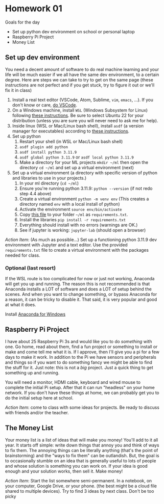 # Homework 01

Goals for the day

* Set up python dev environment on school or personal laptop
* Raspberry Pi Project
* Money List

## Set up dev environment

You need a decent amount of software to do real machine learning and your life will be much
easier if we all have the same dev environment, to a certain degree. Here are steps we can take to try to get on the same page (these instructions are not perfect and if you get stuck, try to figure it out or we'll fix it in class)

1. Install a real text editor (VSCode, Atom, Sublime, `vim`, `emacs`, ...). If you don't know or care, [do VSCode](https://code.visualstudio.com/download).
2. On a Windows machine, install `WSL` (Windows Subsystem for Linux) following [these instructions](https://learn.microsoft.com/en-us/windows/wsl/install). Be sure to select Ubuntu 22 for your distribution (unless you are sure you will never need to ask me for help).
3. Inside linux (WSL or Mac/Linux bash shell), install `asdf` (a version manager for executables) according to [these instructions](https://asdf-vm.com/guide/getting-started.html).
4. Set up python
	1. Restart your shell (in WSL or Mac/Linux bash shell)
	2. `asdf plugin add python`
	3. `asdf install python 3.11.9`
	4. `asdf global python 3.11.9` or `asdf local python 3.11.9`
	5. Make a directory for your ML projects `mkdir ~/ml` then open the directory `cd ~/ml` and set up a virtual environment (next)
5. Set up a virtual environment (a directory with specific version of python and libraries to use in your projects.)
	1. In your ml directory (`cd ~/ml`)
	2. Ensure you're running python 3.11.9: `python --version` (if not redo step 4.4 above)
	3. Create a virtual environment `python -m venv env` (This creates a directory named `env` with a local install of python)
	4. Activate the environment `source env/bin/activate`
	5. Copy [this file](../requirements.txt) to your folder `~/ml` as `requirements.txt`.
	6. Install the libraries `pip install -r requirements.txt`
	7. Everything should install with no errors (warnings are OK.)
	8. See if jupyter is working: `jupyter-lab` (should open a browser)

*Action Item*: (As much as possible...) Set up a functioning python 3.11.9 dev environment with Jupyter and a text editor. Use the provided `requirements.txt` file to create a virtual environment with the packages needed for class.

### Optional (last resort)

If the WSL route is too complicated for now or just not working, Anaconda will get you up
and running. The reason this is not recommended is that Anaconda installs a LOT of software and does a LOT of setup behind the scenes. And when you want to change something, or bypass Anaconda for a reason, it can be tricky to disable it. That said, it is very popular and good at what it does.

Install [Anaconda for Windows](https://anaconda.cloud/api/iam/email/verified/1a8a9aa0-e28f-4ceb-9ca4-b29dde699d5c)

## Raspberry Pi Project

I have about 25 Raspberry Pi 3s and would like you to do *something* with one. Go home,
read about them, find a fun project or something to install or make and come tell me what
it is. If I approve, then I'll give you a pi for a few days to make it work. In addition to the Pi we have sensors and peripherals and things so if you want to do something fancy we might be able to find the stuff for it. Just note: this is not a *big* project. Just a quick thing to get something up and running.

You will need a monitor, HDMI cable, keyboard and wired mouse to complete the initial Pi setup. After that it can run "headless" on your home network. If you don't have these things at home, we can probably get you to do the initial setup here at school.

*Action Item*: come to class with some ideas for projects. Be ready to discuss with friends and/or the teacher.

## The Money List

Your money list is a list of ideas that will make you money! You'll add to it all year. It starts off simple: write down things that annoy you and think of ways to fix them. The annoying things can be literally anything (that's the point of brainstorming) and the "ways to fix them" can be outlandish. But, the goal is to occasionally stumble on an idea that is generally useful to lots of people and whose solution is something you can work on. If your idea is good enough and your solution works, then sell it. Make money!

*Action Item*: Start the list somewhere semi-permanent. In a notebook, on your computer, Google Drive, or your phone. (the best might be a cloud file shared to multiple devices). Try to find 3 ideas by next class. Don't be too picky